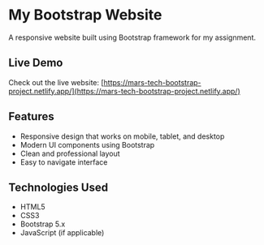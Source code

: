 # My Bootstrap Website

A responsive website built using Bootstrap framework for my assignment.

## Live Demo

Check out the live website: [https://mars-tech-bootstrap-project.netlify.app/](https://mars-tech-bootstrap-project.netlify.app/)

## Features

- Responsive design that works on mobile, tablet, and desktop
- Modern UI components using Bootstrap
- Clean and professional layout
- Easy to navigate interface

## Technologies Used

- HTML5
- CSS3
- Bootstrap 5.x
- JavaScript (if applicable)

